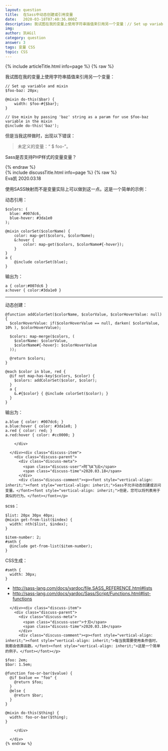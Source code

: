 ```yaml
---
layout: question
title:  在Sass中动态创建或引用变量
date:   2020-03-18T07:40:36.000Z
description: 我试图在我的变量上使用字符串插值来引用另一个变量：// Set up variable and mixin$foo-baz  20px;\`mix...
img: 
author: 凯AGil
category: question
answer: 3
tags: 变量 CSS
topic: CSS
---
```

<div class="article-root">
  <div class="article">
    {% include articleTitle.html info=page %}
    {% raw %}
    <div class="article-content"><p><font style="vertical-align: inherit;"><font style="vertical-align: inherit;">我试图在我的变量上使用字符串插值来引用另一个变量：</font></font></p>

<pre class="lang-scss prettyprint-override"><code>// Set up variable and mixin<font></font>
$foo-baz: 20px;<font></font>
<font></font>
@mixin do-this($bar) {<font></font>
    width: $foo-#{$bar};<font></font>
}<font></font>
<font></font>
// Use mixin by passing 'baz' string as a param for use $foo-baz variable in the mixin<font></font>
@include do-this('baz');<font></font>
</code></pre>

<p><font style="vertical-align: inherit;"><font style="vertical-align: inherit;">但是当我这样做时，出现以下错误：</font></font></p>

<blockquote>
  <p><font style="vertical-align: inherit;"><font style="vertical-align: inherit;">未定义的变量：“ $ foo-”。</font></font></p>
</blockquote>

<p><font style="vertical-align: inherit;"><font style="vertical-align: inherit;">Sass是否支持PHP样式的变量变量？</font></font></p></div>
    {% endraw %}
  </div>

  <div class="discuss-wrapper">
    {% include discussTitle.html info=page %}
    {% raw %}
    <div class="discuss-item">
        <div class="discuss-parent">
          <div class="discuss-meta">
            <span class="discuss-user">Eva凯</span>
            <span class="discuss-time">2020.03.18</span>
          </div>
          <div class="discuss-comment"><p><font style="vertical-align: inherit;"><font style="vertical-align: inherit;">使用SASS映射而不是变量实际上可以做到这一点。</font><font style="vertical-align: inherit;">这是一个简单的示例：</font></font></p>

<p><font style="vertical-align: inherit;"><font style="vertical-align: inherit;">动态引用：</font></font></p>

<pre><code>$colors: (<font></font>
  blue: #007dc6,<font></font>
  blue-hover: #3da1e0<font></font>
);<font></font>
<font></font>
@mixin colorSet($colorName) {<font></font>
    color: map-get($colors, $colorName);<font></font>
    &amp;:hover {<font></font>
        color: map-get($colors, $colorName#{-hover});<font></font>
    }<font></font>
}<font></font>
a {<font></font>
    @include colorSet(blue);<font></font>
}<font></font>
</code></pre>

<p><font style="vertical-align: inherit;"><font style="vertical-align: inherit;">输出为：</font></font></p>

<pre><code>a { color:#007dc6 }<font></font>
a:hover { color:#3da1e0 }<font></font>
</code></pre>

<hr>

<p><font style="vertical-align: inherit;"><font style="vertical-align: inherit;">动态创建：</font></font></p>

<pre><code>@function addColorSet($colorName, $colorValue, $colorHoverValue: null) {<font></font>
  $colorHoverValue: if($colorHoverValue == null, darken( $colorValue, 10% ), $colorHoverValue);<font></font>
<font></font>
  $colors: map-merge($colors, (<font></font>
    $colorName: $colorValue,<font></font>
    $colorName#{-hover}: $colorHoverValue<font></font>
  ));<font></font>
<font></font>
  @return $colors;<font></font>
}<font></font>
<font></font>
@each $color in blue, red {<font></font>
  @if not map-has-key($colors, $color) {<font></font>
    $colors: addColorSet($color, $color);<font></font>
  }<font></font>
  a {<font></font>
    &amp;.#{$color} { @include colorSet($color); }<font></font>
  }<font></font>
}<font></font>
</code></pre>

<p><font style="vertical-align: inherit;"><font style="vertical-align: inherit;">输出为：</font></font></p>

<pre><code>a.blue { color: #007dc6; }<font></font>
a.blue:hover { color: #3da1e0; }<font></font>
a.red { color: red; }<font></font>
a.red:hover { color: #cc0000; }<font></font>
</code></pre></div>
        </div>
        
      </div><div class="discuss-item">
        <div class="discuss-parent">
          <div class="discuss-meta">
            <span class="discuss-user">阿飞A飞云</span>
            <span class="discuss-time">2020.03.18</span>
          </div>
          <div class="discuss-comment"><p><font style="vertical-align: inherit;"><font style="vertical-align: inherit;">Sass不允许动态创建或访问变量。</font><font style="vertical-align: inherit;">但是，您可以将列表用于类似的行为。</font></font></p>

<p><font style="vertical-align: inherit;"><font style="vertical-align: inherit;">scss：</font></font></p>

<pre><code>$list: 20px 30px 40px;    <font></font>
@mixin get-from-list($index) {<font></font>
  width: nth($list, $index);<font></font>
}<font></font>
<font></font>
$item-number: 2;<font></font>
#smth {<font></font>
  @include get-from-list($item-number);<font></font>
}<font></font>
</code></pre>

<p><font style="vertical-align: inherit;"><font style="vertical-align: inherit;">CSS生成：</font></font></p>

<pre><code>#smth {<font></font>
  width: 30px; <font></font>
}<font></font>
</code></pre>

<ul>
<li><a href="http://sass-lang.com/docs/yardoc/file.SASS_REFERENCE.html#lists" rel="noreferrer"><font style="vertical-align: inherit;"><font style="vertical-align: inherit;">http://sass-lang.com/docs/yardoc/file.SASS_REFERENCE.html#lists</font></font></a></li>
<li><a href="http://sass-lang.com/docs/yardoc/Sass/Script/Functions.html#list-functions" rel="noreferrer"><font style="vertical-align: inherit;"><font style="vertical-align: inherit;">http://sass-lang.com/docs/yardoc/Sass/Script/Functions.html#list-functions</font></font></a></li>
</ul></div>
        </div>
        
      </div><div class="discuss-item">
        <div class="discuss-parent">
          <div class="discuss-meta">
            <span class="discuss-user">十刃</span>
            <span class="discuss-time">2020.03.18</span>
          </div>
          <div class="discuss-comment"><p><font style="vertical-align: inherit;"><font style="vertical-align: inherit;">每当我需要使用条件值时，我都会依靠函数。</font><font style="vertical-align: inherit;">这是一个简单的例子。</font></font></p>

<pre><code>$foo: 2em;<font></font>
$bar: 1.5em;<font></font>
<font></font>
@function foo-or-bar($value) {<font></font>
  @if $value == "foo" {<font></font>
    @return $foo;<font></font>
  }<font></font>
  @else {<font></font>
    @return $bar;<font></font>
  }<font></font>
}<font></font>
<font></font>
@mixin do-this($thing) {<font></font>
  width: foo-or-bar($thing);<font></font>
}<font></font>
</code></pre></div>
        </div>
        
      </div>
    {% endraw %}
  </div>
<div>
